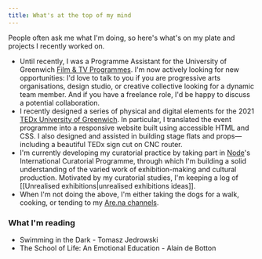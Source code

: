 ```yaml
---
title: What's at the top of my mind
---
```

People often ask me what I'm doing, so here's what's on my plate and projects I recently worked on.

* Until recently, I was a Programme Assistant for the University of Greenwich [Film & TV Programmes](https://www.gre.ac.uk/subjects/media-arts). I'm now actively looking for new opportunities: I'd love to talk to you if you are progressive arts organisations, design studio, or creative collective looking for a dynamic team member. And if you have a freelance role, I'd be happy to discuss a potential collaboration.
* I recently designed a series of physical and digital elements for the 2021 [TEDx University of Greenwich](https://www.ted.com/tedx/events/41516). In particular, I translated the event programme into a responsive website built using accessible HTML and CSS. I also designed and assisted in building stage flats and props—including a beautiful TEDx sign cut on CNC router.
* I'm currently developing my curatorial practice by taking part in [Node](https://nodecenter.net/)'s International Curatorial Programme, through which I'm building a solid understanding of the varied work of exhibition-making and cultural production. Motivated by my curatorial studies, I'm keeping a log of [[Unrealised exhibitions|unrealised exhibitions ideas]].
* When I'm not doing the above, I'm either taking the dogs for a walk, cooking, or tending to my [Are.na channels](https://www.are.na/francesco-imola-2o2ng4qooxm/).

### What I'm reading

* Swimming in the Dark - Tomasz Jedrowski
* The School of Life: An Emotional Education - Alain de Botton